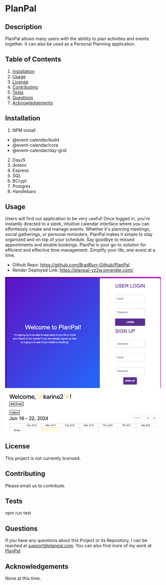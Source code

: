 # PlanPal

## Description
PlanPal allows many users with the ablility to plan activities and events together. It can also be used as a Personal Planning application.

## Table of Contents
1. [Installation](#installation)
2. [Usage](#usage)
3. [License](#license)
4. [Contributing](#contributing)
5. [Tests](#tests)
6. [Questions](#questions)
7. [Acknowledgements](#acknowledgements)

## Installation
1. NPM install
 - @event-calendar/build
 -  @event-calendar/core
 - @event-calendar/day-grid
2. DayJS
3. dotenv
4. Express
5. SQL
6. BCrypt
7. Postgres
8. Handlebars


## Usage
Users will find our application to be very useful! Once logged in, you're instantly directed to a sleek, intuitive calendar interface where you can effortlessly create and manage events. Whether it's planning meetings, social gatherings, or personal reminders, PlanPal makes it simple to stay organized and on top of your schedule. Say goodbye to missed appointments and double bookings. PlanPal is your go-to solution for efficient and effective time management. Simplify your life, one event at a time.

- Github Repo:  https://github.com/BradBurr-Github/PlanPal
- Render Deployed Link: https://planpal-yz2w.onrender.com/

![homepage](./assests/images/homepage.png)
![loginpage](./assests/images/loginpage.png)

## License
This project is not currently licensed.

## Contributing
Please email us to contribute.

## Tests
npm run test

## Questions
If you have any questions about this Project or its Repository, I can be reached at <a href=mailto:support@planpal.com>support@planpal.com</a>.  You can also find more of my work at <a href=https://github.com/BradBurr-Github/PlanPal>PlanPal</a>.

## Acknowledgements
None at this time.